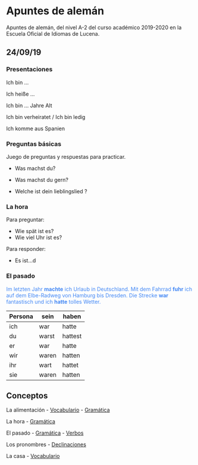 # Apuntes de alemán

Apuntes de alemán, del nivel A-2 del curso académico 2019-2020 en la Escuela Oficial de Idiomas de Lucena.

## 24/09/19

### Presentaciones

Ich bin ...

Ich heiße ...

Ich bin ... Jahre Alt

Ich bin verheiratet / Ich bin ledig

Ich komme aus Spanien

### Preguntas básicas

Juego de preguntas y respuestas para practicar.

* Was machst du?

* Was machst du gern?

* Welche ist dein lieblingslied ?

### La hora

Para preguntar:
* Wie spät ist es?
* Wie viel Uhr ist es?

Para responder:
* Es ist...d

### El pasado

<span style="color:#4287f5"> Im letzten Jahr <b>machte</b> ich Urlaub in Deutschland. Mit dem Fahrrad <b>fuhr</b> ich auf dem Elbe-Radweg von Hamburg bis Dresden. Die Strecke <b>war</b> fantastisch und ich <b>hatte</b> tolles Wetter. </span>

| Persona | sein | haben |
| ----- | ----- | ---- |
| ich | war | hatte |
| du | warst | hattest |
| er | war | hatte |
| wir | waren | hatten |
| ihr | wart | hattet |
| sie | waren | hatten |

## Conceptos

La alimentación - [Vocabulario](./vocabulario/alimentacion.md) - [Gramática](./gramatica/alimentacion.md)

La hora - [Gramática](./gramatica/lahora.md)

El pasado - [Gramática](./gramatica/pasado.md) - [Verbos](./vocabulario/pasado.md)

Los pronombres - [Declinaciones](./gramatica/declinaciones-pronombres.md)

La casa - [Vocabulario](./vocabulario/casa.md)
